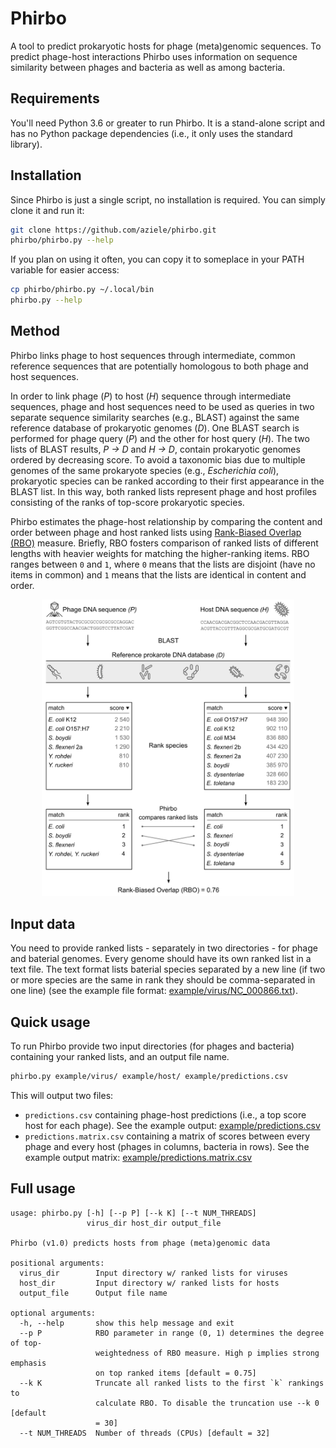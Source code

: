 # Phirbo

A tool to predict prokaryotic hosts for phage (meta)genomic sequences. To predict phage-host interactions Phirbo uses information on sequence similarity between phages and bacteria as well as among bacteria.


## Requirements

You'll need Python 3.6 or greater to run Phirbo. It is a stand-alone script and has no Python package dependencies (i.e., it only uses the standard library).


## Installation

Since Phirbo is just a single script, no installation is required. You can simply clone it and run it:

```bash
git clone https://github.com/aziele/phirbo.git
phirbo/phirbo.py --help
```

If you plan on using it often, you can copy it to someplace in your PATH variable for easier access:

```bash
cp phirbo/phirbo.py ~/.local/bin
phirbo.py --help
```


## Method
Phirbo links phage to host sequences through intermediate, common reference sequences that are potentially homologous to both phage and host sequences. 

In order to link phage (*P*) to host (*H*) sequence through intermediate sequences, phage and host sequences need to be used as queries in two separate sequence similarity searches (e.g., BLAST) against the same reference database of prokaryotic genomes (*D*). One BLAST search is performed for phage query (*P*) and the other for host query (*H*). The two lists of BLAST results, *P → D* and *H → D*, contain prokaryotic genomes ordered by decreasing score. To avoid a taxonomic bias due to multiple genomes of the same prokaryote species (e.g., *Escherichia coli*), prokaryotic species can be ranked according to their first appearance in the BLAST list. In this way, both ranked lists represent phage and host profiles consisting of the ranks of top-score prokaryotic species. 

Phirbo estimates the phage-host relationship by comparing the content and order between phage and host ranked lists using [Rank-Biased Overlap (RBO)](http://dx.doi.org/10.1145/1852102.1852106) measure. Briefly, RBO fosters comparison of ranked lists of different lengths with heavier weights for matching the higher-ranking items. RBO ranges between `0` and `1`, where `0` means that the lists are disjoint (have no items in common) and `1` means that the lists are identical in content and order.

<p align="center"><img src="images/figure.png" alt="Phirbo overview" width="80%"></p>


## Input data
You need to provide ranked lists - separately in two directories - for phage and baterial genomes. Every genome should have its own ranked list in a text file. The text format lists baterial species separated by a new line (if two or more species are the same in rank they should be comma-separated in one line) (see the example file format: [example/virus/NC_000866.txt](example/virus/NC_000866.txt)).


## Quick usage

To run Phirbo provide two input directories (for phages and bacteria) containing your ranked lists, and an output file name.

```bash
phirbo.py example/virus/ example/host/ example/predictions.csv
```

This will output two files:
* `predictions.csv` containing phage-host predictions (i.e., a top score host for each phage). See the example output: [example/predictions.csv](example/predictions.csv)
* `predictions.matrix.csv` containing a matrix of scores between every phage and every host (phages in columns, bacteria in rows). See the example output matrix: [example/predictions.matrix.csv](example/predictions.csv.matrix.csv)

## Full usage

```
usage: phirbo.py [-h] [--p P] [--k K] [--t NUM_THREADS]
                 virus_dir host_dir output_file

Phirbo (v1.0) predicts hosts from phage (meta)genomic data

positional arguments:
  virus_dir        Input directory w/ ranked lists for viruses
  host_dir         Input directory w/ ranked lists for hosts
  output_file      Output file name

optional arguments:
  -h, --help       show this help message and exit
  --p P            RBO parameter in range (0, 1) determines the degree of top-
                   weightedness of RBO measure. High p implies strong emphasis
                   on top ranked items [default = 0.75]
  --k K            Truncate all ranked lists to the first `k` rankings to
                   calculate RBO. To disable the truncation use --k 0 [default
                   = 30]
  --t NUM_THREADS  Number of threads (CPUs) [default = 32]
```